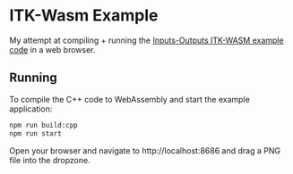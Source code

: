 # ITK-Wasm Example

My attempt at compiling + running the [Inputs-Outputs ITK-WASM example code](https://wasm.itk.org/en/latest/cxx/tutorial/inputs_outputs.html) in a web
browser.

## Running

To compile the C++ code to WebAssembly and start the example application:

```bash
npm run build:cpp
npm run start     
```

Open your browser and navigate to http://localhost:8686 and drag a PNG file into the dropzone.
